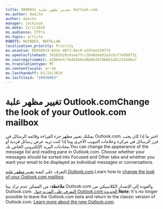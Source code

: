 ```yaml
---
title: 8000041 تغيير مظهر علبة Outlook.com
ms.author: daeite
author: daeite
manager: jackiesm
ms.date: 11/2/2018
ms.audience: ITPro
ms.topic: article
ROBOTS: NOINDEX, NOFOLLOW
localization_priority: Priority
ms.assetid: 089589c9-6d5e-4073-8ec9-e297ee2397f4
ms.openlocfilehash: 76282b29c41ae7fcc3b40dedd2a3c0cf7e899f31
ms.sourcegitcommit: e2864efcfb493b6e46b662b746661a61232bdba7
ms.translationtype: MT
ms.contentlocale: ar-SA
ms.lasthandoff: 01/24/2019
ms.locfileid: "29456063"
---
```

# <a name="change-the-look-of-your-outlookcom-mailbox"></a><span data-ttu-id="94a4c-102">تغيير مظهر علبة Outlook.com</span><span class="sxs-lookup"><span data-stu-id="94a4c-102">Change the look of your Outlook.com mailbox</span></span>

<span data-ttu-id="94a4c-p101">يمكنك تغيير مظهر جزء القراءة وقائمة الرسائل في Outlook.com. اختر ما إذا كان يجب فرز الرسائل في مركزة وعلامات التبويب الأخرى وما إذا كنت تريد عرض رسائل فردية أو محادثات البريد الإلكتروني الخاص بك.</span><span class="sxs-lookup"><span data-stu-id="94a4c-p101">You can change the appearance of the message list and reading pane in Outlook.com. Choose whether your messages should be sorted into Focused and Other tabs and whether you want your email to be displayed as individual messages or conversations.</span></span>
  
<span data-ttu-id="94a4c-105">التعرف على كيفية [تغيير مظهر علبة Outlook.com](https://go.microsoft.com/fwlink/p/?linkid=2001401&amp;clcid=0x409).</span><span class="sxs-lookup"><span data-stu-id="94a4c-105">Learn how to [change the look of your Outlook.com mailbox](https://go.microsoft.com/fwlink/p/?linkid=2001401&amp;clcid=0x409).</span></span>
  
 <span data-ttu-id="94a4c-p102">**ملاحظة:** من الممكن عدم ترك بيتا Outlook.com والعودة إلى الإصدار الكلاسيكي من Outlook.com. [التعرف على المزيد حول Outlook.com الجديدة](https://go.microsoft.com/fwlink/p/?linkid=874356).</span><span class="sxs-lookup"><span data-stu-id="94a4c-p102">**Note:** It's no longer possible to leave the Outlook.com beta and return to the classic version of Outlook.com. [Learn more about the new Outlook.com](https://go.microsoft.com/fwlink/p/?linkid=874356).</span></span>
  

